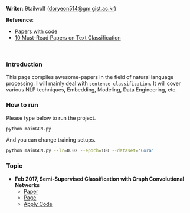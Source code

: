 **Writer**: 9tailwolf (doryeon514@gm.gist.ac.kr)<br/>

**Reference**:<br/>
- [Papers with code](https://paperswithcode.com)
- [10 Must-Read Papers on Text Classification](https://txt.cohere.com/10-must-read-text-classification-papers/)
<br/>

### Introduction
This page compiles awesome-papers in the field of natural language processing. I will mainly deal with `sentence classification`. It will cover various NLP techniques, Embedding, Modeling, Data Engineering, etc.

### How to run
Please type below to run the project.
```bash
python mainGCN.py
```

And you can change training setups.
```bash
python mainGCN.py --lr=0.02 --epoch=100 --dataset='Cora'
```

### Topic

- **Feb 2017, Semi-Supervised Classification with Graph Convolutional Networks**
    - [Paper](https://arxiv.org/abs/1609.02907)
    - [Page](https://9tailwolf.github.io/study/nlp2/1/)
    - [Apply Code](https://9tailwolf.github.io/study/nlp2/1s/)

